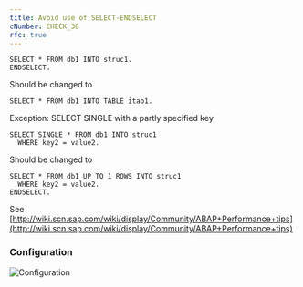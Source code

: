 ```yaml
---
title: Avoid use of SELECT-ENDSELECT
cNumber: CHECK_38
rfc: true
---
```


```abap
SELECT * FROM db1 INTO struc1.
ENDSELECT.
```
Should be changed to
```abap
SELECT * FROM db1 INTO TABLE itab1.
```

Exception: SELECT SINGLE with a partly specified key
```abap
SELECT SINGLE * FROM db1 INTO struc1
  WHERE key2 = value2.
```
Should be changed to
```abap
SELECT * FROM db1 UP TO 1 ROWS INTO struc1
  WHERE key2 = value2.
ENDSELECT.  
```

See [http://wiki.scn.sap.com/wiki/display/Community/ABAP+Performance+tips](http://wiki.scn.sap.com/wiki/display/Community/ABAP+Performance+tips)

### Configuration
![Configuration](/img/default_conf.png)
